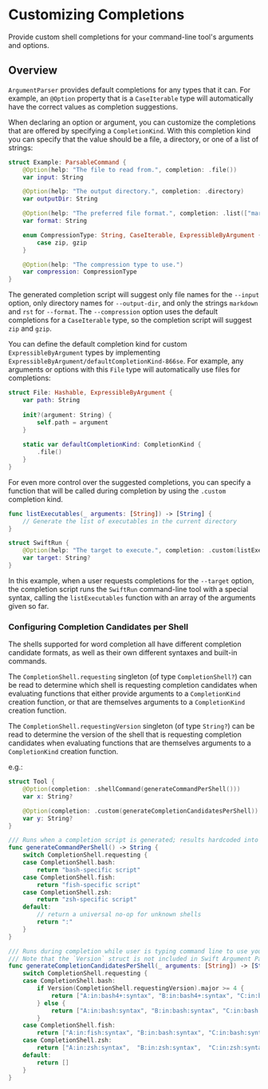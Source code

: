# Customizing Completions

Provide custom shell completions for your command-line tool's arguments and options.

## Overview

`ArgumentParser` provides default completions for any types that it can. For example, an `@Option` property that is a `CaseIterable` type will automatically have the correct values as completion suggestions.

When declaring an option or argument, you can customize the completions that are offered by specifying a ``CompletionKind``. With this completion kind you can specify that the value should be a file, a directory, or one of a list of strings:

```swift
struct Example: ParsableCommand {
    @Option(help: "The file to read from.", completion: .file())
    var input: String

    @Option(help: "The output directory.", completion: .directory)
    var outputDir: String

    @Option(help: "The preferred file format.", completion: .list(["markdown", "rst"]))
    var format: String

    enum CompressionType: String, CaseIterable, ExpressibleByArgument {
        case zip, gzip
    }

    @Option(help: "The compression type to use.")
    var compression: CompressionType
}
```

The generated completion script will suggest only file names for the `--input` option, only directory names for `--output-dir`, and only the strings `markdown` and `rst` for `--format`. The `--compression` option uses the default completions for a `CaseIterable` type, so the completion script will suggest `zip` and `gzip`.

You can define the default completion kind for custom ``ExpressibleByArgument`` types by implementing ``ExpressibleByArgument/defaultCompletionKind-866se``. For example, any arguments or options with this `File` type will automatically use files for completions:

```swift
struct File: Hashable, ExpressibleByArgument {
    var path: String
    
    init?(argument: String) {
        self.path = argument
    }
    
    static var defaultCompletionKind: CompletionKind {
        .file()
    }
}
```

For even more control over the suggested completions, you can specify a function that will be called during completion by using the `.custom` completion kind.

```swift
func listExecutables(_ arguments: [String]) -> [String] {
    // Generate the list of executables in the current directory
}

struct SwiftRun {
    @Option(help: "The target to execute.", completion: .custom(listExecutables))
    var target: String?
}
```

In this example, when a user requests completions for the `--target` option, the completion script runs the `SwiftRun` command-line tool with a special syntax, calling the `listExecutables` function with an array of the arguments given so far.

### Configuring Completion Candidates per Shell

The shells supported for word completion all have different completion candidate formats, as
well as their own different syntaxes and built-in commands.

The `CompletionShell.requesting` singleton (of type `CompletionShell?`) can be read to determine
which shell is requesting completion candidates when evaluating functions that either provide
arguments to a `CompletionKind` creation function, or that are themselves arguments to a
`CompletionKind` creation function.

The `CompletionShell.requestingVersion` singleton (of type `String?`) can be read to determine
the version of the shell that is requesting completion candidates when evaluating functions that
are themselves arguments to a `CompletionKind` creation function.

e.g.:

```swift
struct Tool {
    @Option(completion: .shellCommand(generateCommandPerShell()))
    var x: String?

    @Option(completion: .custom(generateCompletionCandidatesPerShell))
    var y: String?
}

/// Runs when a completion script is generated; results hardcoded into script.
func generateCommandPerShell() -> String {
    switch CompletionShell.requesting {
    case CompletionShell.bash:
        return "bash-specific script"
    case CompletionShell.fish:
        return "fish-specific script"
    case CompletionShell.zsh:
        return "zsh-specific script"
    default:
        // return a universal no-op for unknown shells
        return ":"
    }
}

/// Runs during completion while user is typing command line to use your tool
/// Note that the `Version` struct is not included in Swift Argument Parser
func generateCompletionCandidatesPerShell(_ arguments: [String]) -> [String] {
    switch CompletionShell.requesting {
    case CompletionShell.bash:
        if Version(CompletionShell.requestingVersion).major >= 4 {
            return ["A:in:bash4+:syntax", "B:in:bash4+:syntax", "C:in:bash4+:syntax"]
        } else {
            return ["A:in:bash:syntax", "B:in:bash:syntax", "C:in:bash:syntax"]
        }
    case CompletionShell.fish:
        return ["A:in:fish:syntax", "B:in:bash:syntax", "C:in:bash:syntax"]
    case CompletionShell.zsh:
        return ["A:in:zsh:syntax",  "B:in:zsh:syntax",  "C:in:zsh:syntax"]
    default:
        return []
    }
}
```
